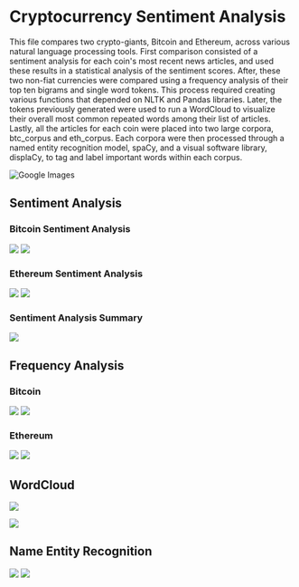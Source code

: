 # Cryptocurrency Sentiment Analysis

This file compares two crypto-giants, Bitcoin and Ethereum, across various natural language processing tools. First comparison consisted of a sentiment analysis for each coin's most recent news articles, and used these results in a statistical analysis of the sentiment scores. After, these two non-fiat currencies were compared using a frequency analysis of their top ten bigrams and single word tokens. This process required creating various functions that depended on NLTK and Pandas libraries. Later, the tokens previously generated were used to run a WordCloud to visualize their overall most common repeated words among their list of articles. Lastly, all the articles for each coin were placed into two large corpora, btc_corpus and eth_corpus. Each corpora were then processed through a named entity recognition model, spaCy, and a visual software library, displaCy, to tag and label important words within each corpus.

![Google Images](Images/btc_eth.jpg)

## Sentiment Analysis

### Bitcoin Sentiment Analysis
![](Images/btc_sent.png)
![](Images/btc_stat.png)

### Ethereum Sentiment Analysis
![](Images/eth_sent.png)
![](Images/eth_stat.png)

### Sentiment Analysis Summary
![](Images/Q_A.png)

## Frequency Analysis

### Bitcoin 
![](Images/btc_bigram.jpg)
![](Images/btc_top_10.jpg)

### Ethereum
![](Images/eth_bigram.jpg)
![](Images/eth_top_10.png)

## WordCloud
![](Images/btc_wordcloud.png)

![](Images/eth_wordcloud.png)

## Name Entity Recognition
![](Images/btc_ner.png)
![](Images/eth_ner.png)
